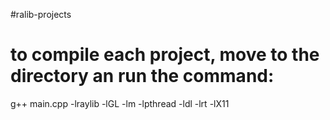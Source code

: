 #ralib-projects

# to compile each project, move to the directory an run the command:
g++ main.cpp -lraylib -lGL -lm -lpthread -ldl -lrt -lX11